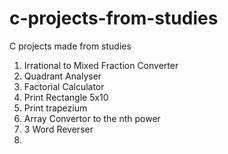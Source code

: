 # c-projects-from-studies
C projects made from studies
1. Irrational to Mixed Fraction Converter
2. Quadrant Analyser
3. Factorial Calculator
4. Print Rectangle 5x10
5. Print trapezium
6. Array Convertor to the nth power
7. 3 Word Reverser
8. 
